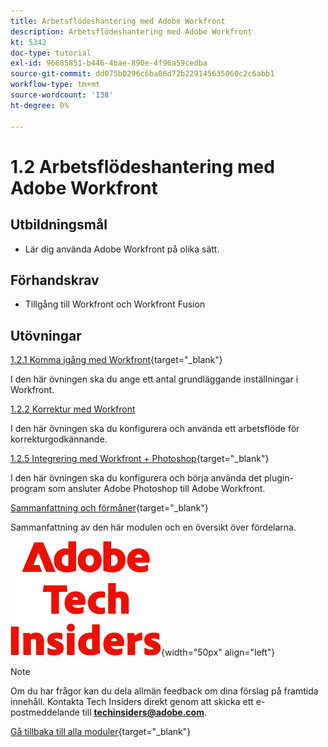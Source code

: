 ```yaml
---
title: Arbetsflödeshantering med Adobe Workfront
description: Arbetsflödeshantering med Adobe Workfront
kt: 5342
doc-type: tutorial
exl-id: 96685851-b446-4bae-890e-4f96a59cedba
source-git-commit: dd075b0296c6ba06d72b229145635060c2c6abb1
workflow-type: tm+mt
source-wordcount: '138'
ht-degree: 0%

---
```


# 1.2 Arbetsflödeshantering med Adobe Workfront

## Utbildningsmål

- Lär dig använda Adobe Workfront på olika sätt.

## Förhandskrav

- Tillgång till Workfront och Workfront Fusion

## Utövningar

[1.2.1 Komma igång med Workfront](./ex1.md){target="_blank"}

I den här övningen ska du ange ett antal grundläggande inställningar i Workfront.

[1.2.2 Korrektur med Workfront](./ex2.md)

I den här övningen ska du konfigurera och använda ett arbetsflöde för korrekturgodkännande.

[1.2.5 Integrering med Workfront + Photoshop](./ex5.md){target="_blank"}

I den här övningen ska du konfigurera och börja använda det plugin-program som ansluter Adobe Photoshop till Adobe Workfront.

[Sammanfattning och förmåner](./summary.md){target="_blank"}

Sammanfattning av den här modulen och en översikt över fördelarna.

![Tech Insiders](./../../../assets/images/techinsiders.png){width="50px" align="left"}

>[!NOTE]
>
>Om du har frågor kan du dela allmän feedback om dina förslag på framtida innehåll. Kontakta Tech Insiders direkt genom att skicka ett e-postmeddelande till **techinsiders@adobe.com**.

[Gå tillbaka till alla moduler](../../../overview.md){target="_blank"}

